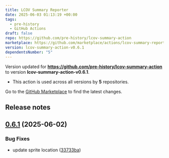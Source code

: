 ```yaml
---
title: LCOV Summary Reporter
date: 2025-06-03 01:13:19 +00:00
tags:
  - pre-history
  - GitHub Actions
draft: false
repo: https://github.com/pre-history/lcov-summary-action
marketplace: https://github.com/marketplace/actions/lcov-summary-reporter
version: lcov-summary-action-v0.6.1
dependentsNumber: "5"
---
```



Version updated for **https://github.com/pre-history/lcov-summary-action** to version **lcov-summary-action-v0.6.1**.
- This action is used across all versions by **5** repositories.

Go to the [GitHub Marketplace](https://github.com/marketplace/actions/lcov-summary-reporter) to find the latest changes.

## Release notes

## [0.6.1](https://github.com/pre-history/lcov-summary-action/compare/lcov-summary-action-v0.6.0...lcov-summary-action-v0.6.1) (2025-06-02)


### Bug Fixes

* update sprite location ([33733ba](https://github.com/pre-history/lcov-summary-action/commit/33733bac04203cc73d0798eea783ac98b2545592))
